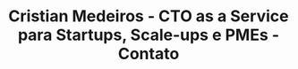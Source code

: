 ---
title: Cristian Medeiros - CTO as a Service para Startups, Scale-ups e PMEs - Contato
builder: true
description: "Pronto para levar sua empresa ao próximo nível? Agende uma conversa."

# Content section
sections:
  - contactCMSection

# Configuration for sections

# contactSection
contactInformation: "show" # "show" or "hide"
columnContact: "left" # "left" or "right"

---